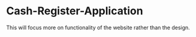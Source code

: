 # Cash-Register-Application

This will focus more on functionality of the website rather than the design.
